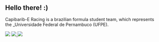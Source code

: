 <a href="https://dribbble.com/shots/2071690-Formula-One/attachments/9117753?mode=media"><img style="margin: 100em" align="right"  src="https://user-images.githubusercontent.com/103862002/176472336-ed855ed3-c695-41c7-b485-53fcee1602cc.gif"></a>

<h2 align="left">Hello there! :) </h2> 
<p align="left" >Capibarib-E Racing is a brazilian formula student team, which represents the _Universidade Federal de Pernambuco (UFPE).</p>

<div>
  <a href="https://www.instagram.com/capibariberacing/" target="_blank"><img src="https://img.shields.io/badge/Instagram-E4405F?style=for-the-badge&logo=instagram&logoColor=white" target="_blank"></a>
  <a href="https://www.linkedin.com/company/capibaribe-racing/" target="_blank"><img src="https://img.shields.io/badge/LinkedIn-0077B5?style=for-the-badge&logo=linkedin&logoColor=white" target="_blank">
  <a href="https://twitter.com/capibarib_E" target="_blank"><img src="https://img.shields.io/badge/Twitter-1DA1F2?style=for-the-badge&logo=twitter&logoColor=white" target="_blank"></a>
</div>



